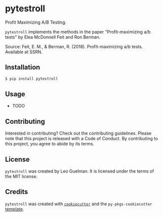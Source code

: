 # pytestroll

Profit Maximizing A/B Testing.

`pytestroll` implements the methods in the paper "Profit-maximizing a/b tests" by Elea McDonnell Feit and Ron Berman.

Source: Feit, E. M., & Berman, R. (2018). Profit-maximizing a/b tests. Available at SSRN.

## Installation

```bash
$ pip install pytestroll
```

## Usage

- TODO

## Contributing

Interested in contributing? Check out the contributing guidelines. Please note that this project is released with a Code of Conduct. By contributing to this project, you agree to abide by its terms.

## License

`pytestroll` was created by Leo Guelman. It is licensed under the terms of the MIT license.

## Credits

`pytestroll` was created with [`cookiecutter`](https://cookiecutter.readthedocs.io/en/latest/) and the `py-pkgs-cookiecutter` [template](https://github.com/py-pkgs/py-pkgs-cookiecutter).
